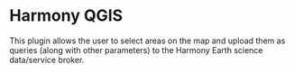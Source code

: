 # Harmony QGIS

This plugin allows the user to select areas on the map and upload them as queries (along with other parameters) to the Harmony Earth science data/service broker.